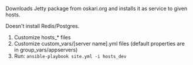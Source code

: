 Downloads Jetty package from oskari.org and installs it as service to given hosts.

Doesn't install Redis/Postgres.

1) Customize hosts_* files
2) Customize custom_vars/[server name].yml files (default properties are in group_vars/appservers)
3) Run:
`
    ansible-playbook site.yml -i hosts_dev
`
    
